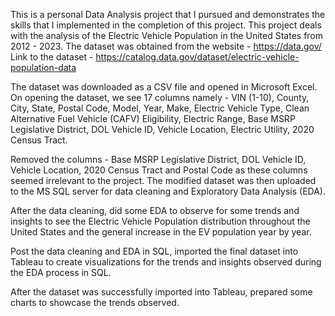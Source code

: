 This is a personal Data Analysis project that I pursued and demonstrates the skills that I implemented in the completion of this project. This project deals with the analysis of the Electric Vehicle Population in the United States from 2012 - 2023.
The dataset was obtained from the website - https://data.gov/
Link to the dataset - https://catalog.data.gov/dataset/electric-vehicle-population-data

The dataset was downloaded as a CSV file and opened in Microsoft Excel. On opening the dataset, we see 17 columns namely - VIN (1-10), County, City, State, Postal Code, Model, Year, Make, Electric Vehicle Type, Clean Alternative Fuel Vehicle (CAFV) Eligibility,	Electric Range,	Base MSRP	Legislative District,	DOL Vehicle ID,	Vehicle Location,	Electric Utility,	2020 Census Tract.

Removed the columns - Base MSRP	Legislative District,	DOL Vehicle ID,	Vehicle Location, 2020 Census Tract and Postal Code as these columns seemed irrelevant to the project. The modified dataset was then uploaded to the MS SQL server for data cleaning and Exploratory Data Analysis (EDA).

After the data cleaning, did some EDA to observe for some trends and insights to see the Electric Vehicle Population distribution throughout the United States and the general increase in the EV population year by year.

Post the data cleaning and EDA in SQL, imported the final dataset into Tableau to create visualizations for the trends and insights observed during the EDA process in SQL.

After the dataset was successfully imported into Tableau, prepared some charts to showcase the trends observed.
